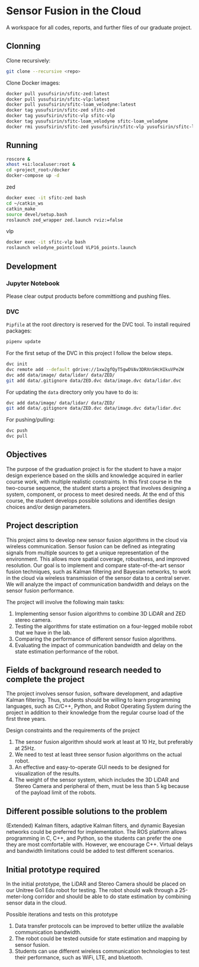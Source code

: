 # Sensor Fusion in the Cloud
A workspace for all codes, reports, and further files of our graduate project.

## Clonning

Clone recursively:

```bash
git clone --recursive <repo>
```

Clone Docker images:

```bash
docker pull yusufsirin/sfitc-zed:latest
docker pull yusufsirin/sfitc-vlp:latest
docker pull yusufsirin/sfitc-loam_velodyne:latest
docker tag yusufsirin/sfitc-zed sfitc-zed
docker tag yusufsirin/sfitc-vlp sfitc-vlp
docker tag yusufsirin/sfitc-loam_velodyne sfitc-loam_velodyne
docker rmi yusufsirin/sfitc-zed yusufsirin/sfitc-vlp yusufsirin/sfitc-loam_velodyne
```


## Running

```bash
roscore &
xhost +si:localuser:root &
cd <project_root>/docker
docker-compose up -d
```

zed
```bash
docker exec -it sfitc-zed bash
cd ~/catkin_ws
catkin_make
source devel/setup.bash
roslaunch zed_wrapper zed.launch rviz:=false
```

vlp 
```bash
docker exec -it sfitc-vlp bash
roslaunch velodyne_pointcloud VLP16_points.launch
```


## Development

### Jupyter Notebook

Please clear output products before committiong and pushing files.

### DVC

`Pipfile` at the root directory is reserved for the DVC tool. To install required packages:

```bash
pipenv update
```

For the first setup of the DVC in this project I follow the below steps.

```bash
dvc init
dvc remote add --default gdrive://1xw2gfQyT5gwDVAv3DRXnSHcHIkuVPe2W
dvc add data/image/ data/lidar/ data/ZED/
git add data/.gitignore data/ZED.dvc data/image.dvc data/lidar.dvc
```

For updating the `data` directory only you have to do is:

```bash
dvc add data/image/ data/lidar/ data/ZED/
git add data/.gitignore data/ZED.dvc data/image.dvc data/lidar.dvc
```

For pushing/pulling:

```bash
dvc push
dvc pull
```

## Objectives 
The purpose of the graduation project is for the student to have a major design experience based on the skills and knowledge acquired in earlier course work, with multiple realistic constraints. In this first course in the two-course sequence, the student starts a project that involves designing a system, component, or process to meet desired needs. At the end of this course, the student develops possible solutions and identifies design choices and/or design parameters.

## Project description
This project aims to develop new sensor fusion algorithms in the cloud via wireless communication. Sensor fusion can be defined as integrating signals from multiple sources to get a unique representation of the environment. This allows more spatial coverage, robustness, and improved resolution. Our goal is to implement and compare state-of-the-art sensor fusion techniques, such as Kalman filtering and Bayesian networks, to work in the cloud via wireless transmission of the sensor data to a central server. We will analyze the impact of communication bandwidth and delays on the sensor fusion performance.

The project will involve the following main tasks:

1. Implementing sensor fusion algorithms to combine 3D LiDAR and ZED stereo camera.
2. Testing the algorithms for state estimation on a four-legged mobile robot that we have in the lab.
3. Comparing the performance of different sensor fusion algorithms.
4. Evaluating the impact of communication bandwidth and delay on the state estimation performance of the robot.

## Fields of background research needed to complete the project
The project involves sensor fusion, software development, and adaptive Kalman filtering. Thus, students should be willing to learn programming languages, such as C/C++, Python, and Robot Operating System during the project in addition to their knowledge from the regular course load of the first three years.

Design constraints and the requirements of the project

1. The sensor fusion algorithm should work at least at 10 Hz, but preferably at 25Hz.
2. We need to test at least three sensor fusion algorithms on the actual robot.
3. An effective and easy-to-operate GUI needs to be designed for visualization of the results.
4. The weight of the sensor system, which includes the 3D LiDAR and Stereo Camera and peripheral of them, must be less than 5 kg because of the payload limit of the robots.

## Different possible solutions to the problem
(Extended) Kalman filters, adaptive Kalman filters, and dynamic Bayesian networks could be preferred for implementation. The ROS platform allows programming in C, C++, and Python, so the students can prefer the one they are most comfortable with. However, we encourage C++. Virtual delays and bandwidth limitations could be added to test different scenarios.

## Initial prototype required
In the initial prototype, the LiDAR and Stereo Camera should be placed on our Unitree Go1 Edu robot for testing. The robot should walk through a 25-meter-long corridor and should be able to do state estimation by combining sensor data in the cloud.

Possible iterations and tests on this prototype

1. Data transfer protocols can be improved to better utilize the available communication bandwidth.
2. The robot could be tested outside for state estimation and mapping by sensor fusion.
3. Students can use different wireless communication technologies to test their performance, such as WiFi, LTE, and bluetooth.
